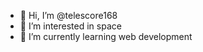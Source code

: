 - 👋 Hi, I’m @telescore168
- 👀 I’m interested in space
- 🌱 I’m currently learning web development

<!---
telescore168/telescore168 is a ✨ special ✨ repository because its `README.md` (this file) appears on your GitHub profile.
You can click the Preview link to take a look at your changes.
--->
